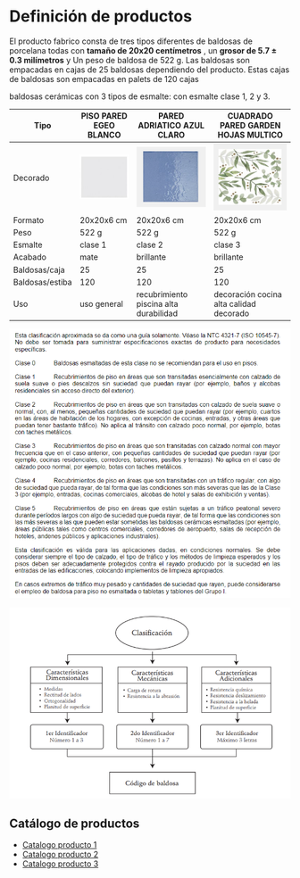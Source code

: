 # Definición de productos


El producto fabrico consta de tres tipos diferentes de baldosas de porcelana todas con **tamaño de 20x20 centímetros** , un **grosor de 5.7 $\pm$ 0.3 milímetros** y Un peso de baldosa de 522 g. Las baldosas son empacadas en cajas de 25 baldosas dependiendo del producto.  Estas cajas de baldosas son empacadas en palets de 120 cajas

baldosas cerámicas con 3 tipos de esmalte: con esmalte clase 1, 2 y 3.
<!--
(19.8x19.8)
-->


| Tipo        | PISO PARED EGEO BLANCO | PARED ADRIATICO AZUL CLARO | CUADRADO PARED GARDEN HOJAS MULTICO |
|-------------|------------------------|----------------------------|-------------------------------------|
| Decorado    | ![](4baldosa1.png)     | ![](4baldosa2.png)         | ![](4baldosa3.png)                  |
| Formato     | 20x20x6 cm             | 20x20x6 cm                 | 20x20x6 cm                          |
| Peso        | 522 g                  | 522 g                      | 522 g                               |
| Esmalte     | clase 1                | clase 2                    |  clase 3                            |
| Acabado     | mate                   | brillante                  |  brillante                          |
| Baldosas/caja | 25                  | 25                         | 25                                  |
| Baldosas/estiba | 120               | 120                        | 120                                 |
| Uso         | uso general            | recubrimiento piscina alta durabilidad | decoración cocina alta calidad decorado |



![Baldosa cerámica](2clases-de-baldosas.png)


![Baldosa cerámica](2clasificacion-baldosas.png)

## Catálogo de productos
* [Catalogo producto 1](/catalogos/1productos_baldosa.pdf) 
* [Catalogo producto 2](/catalogos/1productos_baldosa2.pdf) 
* [Catalogo producto 3](/catalogos/1productos_baldosa3.pdf) 

<!--

<embed src="/Tile-Tech/catalogos/1productos_baldosa.pdf" type="application/pdf" width="100%" height="400px" />

<embed src="/Tile-Tech/catalogos/1productos_baldosa2.pdf" type="application/pdf" width="100%" height="400px" />

<embed src="/Tile-Tech/catalogos/1productos_baldosa3.pdf" type="application/pdf" width="100%" height="400px" />
-->
